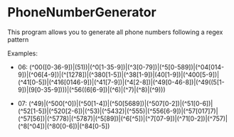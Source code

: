 # PhoneNumberGenerator
This program allows you to generate all phone numbers following a regex pattern

Examples:
- 06:
(^00([0-36-9])|(51))|(^0[1-35-9])|(^3[0-79])|(^5[0-589])|(^04[014-9])|(^06[4-9])|(^[1278])|(^380[1-5])|(^38[1-9])|(40[1-9])|(^400[5-9])|(^41[0-5])|(^416[0146-9])|(^41[7-9])|(^4[2-8])|(^49[0-46-8])|(^49((5[1-9])|(9[0-35-9])))|(^56((6[6-9])|(^6)|(^7)|(^8)|(^9)))

- 07:
(^49)|(^500[^0])|(^50[1-4])|(^50[5689])|(^507[0-2])|(^51[0-6])|(^52[1-5])|(^520[2-6])|(^53)|(^5432)|(^555)|(^556[6-9])|(^57[017]7)|(^57[56])|(^5778)|(^5787)|(^5[89])|(^6[^5])|(^7[07-9])|(^71[0-2])|(^757)|(^8[^04])|(^80[0-6])|(^84[0-5])
